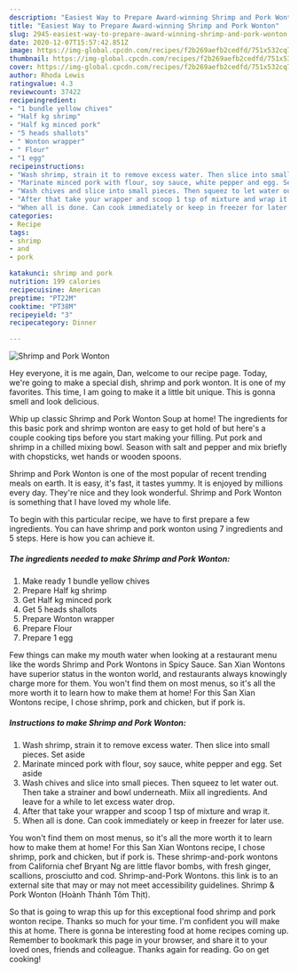 ```yaml
---
description: "Easiest Way to Prepare Award-winning Shrimp and Pork Wonton"
title: "Easiest Way to Prepare Award-winning Shrimp and Pork Wonton"
slug: 2945-easiest-way-to-prepare-award-winning-shrimp-and-pork-wonton
date: 2020-12-07T15:57:42.851Z
image: https://img-global.cpcdn.com/recipes/f2b269aefb2cedfd/751x532cq70/shrimp-and-pork-wonton-recipe-main-photo.jpg
thumbnail: https://img-global.cpcdn.com/recipes/f2b269aefb2cedfd/751x532cq70/shrimp-and-pork-wonton-recipe-main-photo.jpg
cover: https://img-global.cpcdn.com/recipes/f2b269aefb2cedfd/751x532cq70/shrimp-and-pork-wonton-recipe-main-photo.jpg
author: Rhoda Lewis
ratingvalue: 4.3
reviewcount: 37422
recipeingredient:
- "1 bundle yellow chives"
- "Half kg shrimp"
- "Half kg minced pork"
- "5 heads shallots"
- " Wonton wrapper"
- " Flour"
- "1 egg"
recipeinstructions:
- "Wash shrimp, strain it to remove excess water. Then slice into small pieces. Set aside"
- "Marinate minced pork with flour, soy sauce, white pepper and egg. Set aside"
- "Wash chives and slice into small pieces. Then squeez to let water out. Then take a strainer and bowl underneath. Miix all ingredients. And leave for a while to let excess water drop."
- "After that take your wrapper and scoop 1 tsp of mixture and wrap it."
- "When all is done. Can cook immediately or keep in freezer for later use."
categories:
- Recipe
tags:
- shrimp
- and
- pork

katakunci: shrimp and pork 
nutrition: 199 calories
recipecuisine: American
preptime: "PT22M"
cooktime: "PT38M"
recipeyield: "3"
recipecategory: Dinner

---
```



![Shrimp and Pork Wonton](https://img-global.cpcdn.com/recipes/f2b269aefb2cedfd/751x532cq70/shrimp-and-pork-wonton-recipe-main-photo.jpg)

Hey everyone, it is me again, Dan, welcome to our recipe page. Today, we're going to make a special dish, shrimp and pork wonton. It is one of my favorites. This time, I am going to make it a little bit unique. This is gonna smell and look delicious.

Whip up classic Shrimp and Pork Wonton Soup at home! The ingredients for this basic pork and shrimp wonton are easy to get hold of but here&#39;s a couple cooking tips before you start making your filling. Put pork and shrimp in a chilled mixing bowl. Season with salt and pepper and mix briefly with chopsticks, wet hands or wooden spoons.

Shrimp and Pork Wonton is one of the most popular of recent trending meals on earth. It is easy, it's fast, it tastes yummy. It is enjoyed by millions every day. They're nice and they look wonderful. Shrimp and Pork Wonton is something that I have loved my whole life.


To begin with this particular recipe, we have to first prepare a few ingredients. You can have shrimp and pork wonton using 7 ingredients and 5 steps. Here is how you can achieve it.

<!--inarticleads1-->

##### The ingredients needed to make Shrimp and Pork Wonton:

1. Make ready 1 bundle yellow chives
1. Prepare Half kg shrimp
1. Get Half kg minced pork
1. Get 5 heads shallots
1. Prepare  Wonton wrapper
1. Prepare  Flour
1. Prepare 1 egg


Few things can make my mouth water when looking at a restaurant menu like the words Shrimp and Pork Wontons in Spicy Sauce. San Xian Wontons have superior status in the wonton world, and restaurants always knowingly charge more for them. You won&#39;t find them on most menus, so it&#39;s all the more worth it to learn how to make them at home! For this San Xian Wontons recipe, I chose shrimp, pork and chicken, but if pork is. 

<!--inarticleads2-->

##### Instructions to make Shrimp and Pork Wonton:

1. Wash shrimp, strain it to remove excess water. Then slice into small pieces. Set aside
1. Marinate minced pork with flour, soy sauce, white pepper and egg. Set aside
1. Wash chives and slice into small pieces. Then squeez to let water out. Then take a strainer and bowl underneath. Miix all ingredients. And leave for a while to let excess water drop.
1. After that take your wrapper and scoop 1 tsp of mixture and wrap it.
1. When all is done. Can cook immediately or keep in freezer for later use.


You won&#39;t find them on most menus, so it&#39;s all the more worth it to learn how to make them at home! For this San Xian Wontons recipe, I chose shrimp, pork and chicken, but if pork is. These shrimp-and-pork wontons from California chef Bryant Ng are little flavor bombs, with fresh ginger, scallions, prosciutto and cod. Shrimp-and-Pork Wontons. this link is to an external site that may or may not meet accessibility guidelines. Shrimp &amp; Pork Wonton (Hoành Thánh Tôm Thịt). 

So that is going to wrap this up for this exceptional food shrimp and pork wonton recipe. Thanks so much for your time. I'm confident you will make this at home. There is gonna be interesting food at home recipes coming up. Remember to bookmark this page in your browser, and share it to your loved ones, friends and colleague. Thanks again for reading. Go on get cooking!
